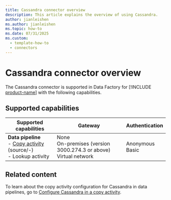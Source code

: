 ```yaml
---
title: Cassandra connector overview
description: This article explains the overview of using Cassandra.
author: jianleishen
ms.author: jianleishen
ms.topic: how-to
ms.date: 07/31/2025
ms.custom:
  - template-how-to
  - connectors
---
```


# Cassandra connector overview

The Cassandra connector is supported in Data Factory for [!INCLUDE [product-name](../includes/product-name.md)] with the following capabilities.

## Supported capabilities

| Supported capabilities                                                                 | Gateway                        | Authentication                                                                                                 |
|----------------------------------------------------------------------------------------|--------------------------------|----------------------------------------------------------------------------------------------------------------|
| **Data pipeline** <br>- [Copy activity](connector-cassandra-copy-activity.md) (source/-)<br>- Lookup activity | None<br>On-premises (version 3000.274.3 or above) <br>Virtual network | Anonymous<br> Basic |

## Related content

To learn about the copy activity configuration for Cassandra in data pipelines, go to [Configure Cassandra in a copy activity](connector-cassandra-copy-activity.md).

